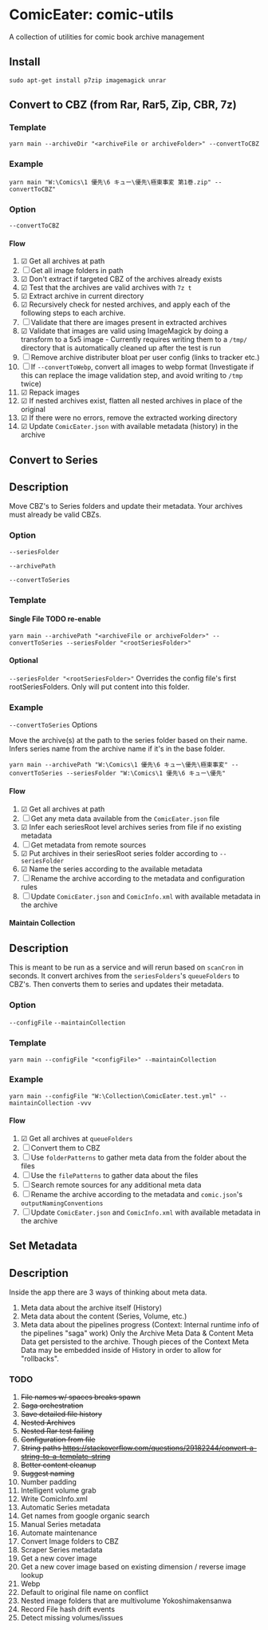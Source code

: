 # ComicEater: comic-utils
A collection of utilities for comic book archive management

## Install
`sudo apt-get install p7zip imagemagick unrar`

## Convert to CBZ (from Rar, Rar5, Zip, CBR, 7z)
### Template
`yarn main --archiveDir "<archiveFile or archiveFolder>" --convertToCBZ`
### Example
`yarn main "W:\Comics\1 優先\6 キュー\優先\極東事変 第1巻.zip" --convertToCBZ"`
### Option
`--convertToCBZ`
#### Flow
1. ☑ Get all archives at path
1. ☐ Get all image folders in path
1. ☑ Don't extract if targeted CBZ of the archives already exists
1. ☑ Test that the archives are valid archives with `7z t`
1. ☑ Extract archive in current directory
1. ☑ Recursively check for nested archives, and apply each of the following steps to each archive.
1. ☐ Validate that there are images present in extracted archives
1. ☑ Validate that images are valid using ImageMagick by doing a transform to a 5x5 image - Currently requires writing them to a `/tmp/` directory that is automatically cleaned up after the test is run
1. ☐ Remove archive distributer bloat per user config (links to tracker etc.)
1. ☐ If `--convertToWebp`, convert all images to webp format (Investigate if this can replace the image validation step, and avoid writing to `/tmp` twice)
1. ☑ Repack images
1. ☑ If nested archives exist, flatten all nested archives in place of the original
1. ☑ If there were no errors, remove the extracted working directory
1. ☑ Update `ComicEater.json` with available metadata (history) in the archive


## Convert to Series
## Description
Move CBZ's to Series folders and update their metadata. Your archives must already be valid CBZs.
### Option
`--seriesFolder`

`--archivePath`

`--convertToSeries`
### Template
#### Single File TODO re-enable
`yarn main --archivePath "<archiveFile or archiveFolder>" --convertToSeries --seriesFolder "<rootSeriesFolder>"`

#### Optional
`--seriesFolder "<rootSeriesFolder>"`
Overrides the config file's first rootSeriesFolders. Only will put content into this folder.
### Example

`--convertToSeries` Options

Move the archive(s) at the path to the series folder based on their name. Infers series name from the archive name if it's in the base folder.

`yarn main --archivePath "W:\Comics\1 優先\6 キュー\優先\極東事変" --convertToSeries --seriesFolder "W:\Comics\1 優先\6 キュー\優先"`

#### Flow
1. ☑ Get all archives at path
1. ☐ Get any meta data available from the `ComicEater.json` file
1. ☑ Infer each seriesRoot level archives series from file if no existing metadata
1. ☐ Get metadata from remote sources
1. ☑ Put archives in their seriesRoot series folder according to `--seriesFolder`
1. ☑ Name the series according to the available metadata
1. ☐ Rename the archive according to the metadata and configuration rules
1. ☐ Update `ComicEater.json` and `ComicInfo.xml` with available metadata in the archive

#### Maintain Collection
## Description
This is meant to be run as a service and will rerun based on `scanCron` in seconds.
It convert archives from the `seriesFolders`'s `queueFolders` to CBZ's. Then converts them to series and updates their metadata.
### Option
`--configFile`
`--maintainCollection`
### Template
`yarn main --configFile "<configFile>" --maintainCollection`
### Example
`yarn main --configFile "W:\Collection\ComicEater.test.yml" --maintainCollection -vvv`


#### Flow
1. ☑ Get all archives at `queueFolders`
1. ☐ Convert them to CBZ
1. ☐ Use `folderPatterns` to gather meta data from the folder about the files
1. ☐ Use the `filePatterns` to gather data about the files
1. ☐ Search remote sources for any additional meta data
1. ☐ Rename the archive according to the metadata and `comic.json`'s `outputNamingConventions`
1. ☐ Update `ComicEater.json` and `ComicInfo.xml` with available metadata in the archive



## Set Metadata
## Description
Inside the app there are 3 ways of thinking about meta data.
1. Meta data about the archive itself (History)
1. Meta data about the content (Series, Volume, etc.)
1. Meta data about the pipelines progress (Context: Internal runtime info of the pipelines "saga" work)
Only the Archive Meta Data & Content Meta Data get persisted to the archive. Though pieces of the Context Meta Data may be embedded inside of History in order to allow for "rollbacks".

### TODO
1. ~~File names w/ spaces breaks spawn~~
1. ~~Saga orchestration~~
1. ~~Save detailed file history~~
1. ~~Nested Archives~~
1. ~~Nested Rar test failing~~
1. ~~Configuration from file~~
1. ~~String paths https://stackoverflow.com/questions/29182244/convert-a-string-to-a-template-string~~
1. ~~Better content cleanup~~
1. ~~Suggest naming~~
1. Number padding
1. Intelligent volume grab
1. Write ComicInfo.xml
1. Automatic Series metadata
1. Get names from google organic search
1. Manual Series metadata
1. Automate maintenance
1. Convert Image folders to CBZ
1. Scraper Series metadata
1. Get a new cover image
1. Get a new cover image based on existing dimension / reverse image lookup
1. Webp
1. Default to original file name on conflict
1. Nested image folders that are multivolume Yokoshimakensanwa
1. Record File hash drift events
1. Detect missing volumes/issues
